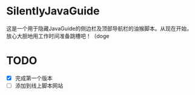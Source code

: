 # SilentlyJavaGuide
这是一个用于隐藏JavaGuide的侧边栏及顶部导航栏的油猴脚本。从现在开始，放心大胆地用工作时间准备跳槽吧！（doge

# TODO

- [x] 完成第一个版本
- [ ] 添加到线上脚本网站
